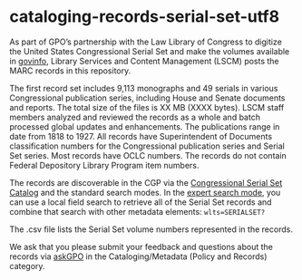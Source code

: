 # cataloging-records-serial-set-utf8

As part of GPO’s partnership with the Law Library of Congress to digitize the United States Congressional Serial Set and make the volumes available in [govinfo](https://www.govinfo.gov/app/collection/serialset), Library Services and Content Management (LSCM) posts the MARC records in this repository. 

The first record set includes 9,113 monographs and 49 serials in various Congressional publication series, including House and Senate documents and reports. The total size of the files is XX MB (XXXX bytes). LSCM staff members analyzed and reviewed the records as a whole and batch processed global updates and enhancements. The publications range in date from 1818 to 1927. All records have Superintendent of Documents classification numbers for the Congressional publication series and Serial Set series. Most records have OCLC numbers. The records do not contain Federal Depository Library Program item numbers. 
 
The records are discoverable in the CGP via the [Congressional Serial Set Catalog](https://purl.fdlp.gov/GPO/LPS93629) and the standard search modes. In the [expert search mode](https://purl.fdlp.gov/GPO/LPS93626), you can use a local field search to retrieve all of the Serial Set records and combine that search with other metadata elements: `wlts=SERIALSET?`

The .csv file lists the Serial Set volume numbers represented in the records.
 
We ask that you please submit your feedback and questions about the records via [askGPO](https://ask.gpo.gov/s/) in the Cataloging/Metadata (Policy and Records) category.
